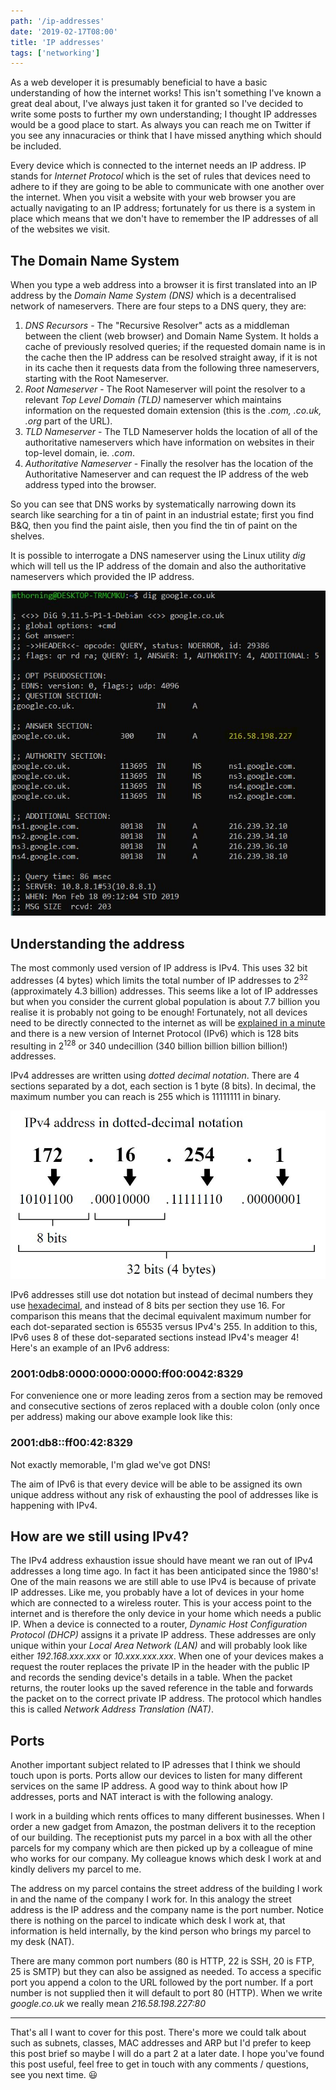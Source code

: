 ```yaml
---
path: '/ip-addresses'
date: '2019-02-17T08:00'
title: 'IP addresses'
tags: ['networking']
---
```


As a web developer it is presumably beneficial to have a basic understanding of how the internet works! This isn't something I've known a great deal about, I've always just taken it for granted so I've decided to write some posts to further my own understanding; I thought IP addresses would be a good place to start. As always you can reach me on Twitter if you see any innacuracies or think that I have missed anything which should be included.

Every device which is connected to the internet needs an IP address. IP stands for _Internet Protocol_ which is the set of rules that devices need to adhere to if they are going to be able to communicate with one another over the internet. When you visit a website with your web browser you are actually navigating to an IP address; fortunately for us there is a system in place which means that we don't have to remember the IP addresses of all of the websites we visit.

## The Domain Name System

When you type a web address into a browser it is first translated into an IP address by the _Domain Name System (DNS)_ which is a decentralised network of nameservers. There are four steps to a DNS query, they are:
1. *DNS Recursors* - The "Recursive Resolver" acts as a middleman between the client (web browser) and Domain Name System. It holds a cache of previously resolved queries; if the requested domain name is in the cache then the IP address can be resolved straight away, if it is not in its cache then it requests data from the following three nameservers, starting with the Root Nameserver.
1. *Root Nameserver* - The Root Nameserver will point the resolver to a relevant _Top Level Domain (TLD)_ nameserver which maintains information on the requested domain extension (this is the _.com, .co.uk, .org_ part of the URL).
1. *TLD Nameserver* - The TLD Nameserver holds the location of all of the authoritative nameservers which have information on websites in their top-level domain, ie. _.com_.
1. *Authoritative Nameserver* - Finally the resolver has the location of the Authoritative Nameserver and can request the IP address of the web address typed into the browser.

So you can see that DNS works by systematically narrowing down its search like searching for a tin of paint in an industrial estate; first you find B&Q, then you find the paint aisle, then you find the tin of paint on the shelves.

It is possible to interrogate a DNS nameserver using the Linux utility _dig_ which will tell us the IP address of the domain and also the authoritative nameservers which provided the IP address.

![output from dig](dig_google.JPG)

## Understanding the address

The most commonly used version of IP address is IPv4. This uses 32 bit addresses (4 bytes) which limits the total number of IP addresses to 2<sup>32</sup> (approximately 4.3 billion) addresses. This seems like a lot of IP addresses but when you consider the current global population is about 7.7 billion you realise it is probably not going to be enough! Fortunately, not all devices need to be directly connected to the internet as will be [explained in a minute](#how-are-we-still-using-ipv4) and there is a new version of Internet Protocol (IPv6) which is 128 bits resulting in 2<sup>128</sup> or 340 undecillion (340 billion billion billion billion!) addresses.

IPv4 addresses are written using _dotted decimal notation_. There are 4 sections separated by a dot, each section is 1 byte (8 bits). In decimal, the maximum number you can reach is 255 which is 11111111 in binary.

![IPv4 dot notation diagram](IPv4_dot_notation.JPG)

IPv6 addresses still use dot notation but instead of decimal numbers they use [hexadecimal](https://en.wikipedia.org/wiki/Hexadecimal), and instead of 8 bits per section they use 16. For comparison this means that the decimal equivalent maximum number for each dot-separated section is 65535 versus IPv4's 255. In addition to this, IPv6 uses 8 of these dot-separated sections instead IPv4's meager 4! Here's an example of an IPv6 address:
### **2001:0db8:0000:0000:0000:ff00:0042:8329**

For convenience one or more leading zeros from a section may be removed and consecutive sections of zeros replaced with a double colon (only once per address) making our above example look like this:
### **2001:db8::ff00:42:8329**

Not exactly memorable, I'm glad we've got DNS!

The aim of IPv6 is that every device will be able to be assigned its own unique address without any risk of exhausting the pool of addresses like is happening with IPv4.

## How are we still using IPv4?

The IPv4 address exhaustion issue should have meant we ran out of IPv4 addresses a long time ago. In fact it has been anticipated since the 1980's! One of the main reasons we are still able to use IPv4 is because of private IP addresses. Like me, you probably have a lot of devices in your home which are connected to a wireless router. This is your access point to the internet and is therefore the only device in your home which needs a public IP. When a device is connected to a router, _Dynamic Host Configuration Protocol (DHCP)_ assigns it a private IP address. These addresses are only unique within your _Local Area Network (LAN)_ and will probably look like either _192.168.xxx.xxx_ or _10.xxx.xxx.xxx_. When one of your devices makes a request the router replaces the private IP in the header with the public IP and records the sending device's details in a table. When the packet returns, the router looks up the saved reference in the table and forwards the packet on to the correct private IP address. The protocol which handles this is called _Network Address Translation (NAT)_.

## Ports

Another important subject related to IP adresses that I think we should touch upon is ports. Ports allow our devices to listen for many different services on the same IP address. A good way to think about how IP addresses, ports and NAT interact is with the following analogy.

I work in a building which rents offices to many different businesses. When I order a new gadget from Amazon, the postman delivers it to the reception of our building. The receptionist puts my parcel in a box with all the other parcels for my company which are then picked up by a colleague of mine who works for our company. My colleague knows which desk I work at and kindly delivers my parcel to me.

The address on my parcel contains the street address of the building I work in and the name of the company I work for. In this analogy the street address is the IP address and the company name is the port number. Notice there is nothing on the parcel to indicate which desk I work at, that information is held internally, by the kind person who brings my parcel to my desk (NAT).

There are many common port numbers (80 is HTTP, 22 is SSH, 20 is FTP, 25 is SMTP) but they can also be assigned as needed. To access a specific port you append a colon to the URL followed by the port number. If a port number is not supplied then it will default to port 80 (HTTP). When we write _google.co.uk_ we really mean _216.58.198.227:80_

---

That's all I want to cover for this post. There's more we could talk about such as subnets, classes, MAC addresses and ARP but I'd prefer to keep this post brief so maybe I will do a part 2 at a later date. I hope you've found this post useful, feel free to get in touch with any comments / questions, see you next time. :smiley:
